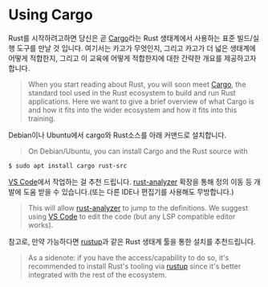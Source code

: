 # Using Cargo

Rust를 시작하려고하면 당신은 곧 [Cargo](https://doc.rust-lang.org/cargo/)라는 Rust 생태계에서 사용하는 표준 빌드/실행 도구를 만날 것 입니다. 
여기서는 카고가 무엇인지, 그리고 카고가 더 넓은 생태계에 어떻게 적합한지, 그리고 이 교육에 어떻게 적합한지에 대한 간략한 개요를 제공하고자 합니다.

> When you start reading about Rust, you will soon meet [Cargo](https://doc.rust-lang.org/cargo/), the standard tool
> used in the Rust ecosystem to build and run Rust applications. Here we want to
> give a brief overview of what Cargo is and how it fits into the wider ecosystem
> and how it fits into this training.

Debian이나 Ubuntu에서 cargo와 Rust소스를 아래 커맨드로 설치합니다. 
> On Debian/Ubuntu, you can install Cargo and the Rust source with

```shell
$ sudo apt install cargo rust-src
```

[VS Code][2]에서 작업하는 걸 추천 드립니다. [rust-analyzer][1] 확장을 통해 정의 이동 등 개발에 도움 받을 수 있습니다.(또는 다른 IDE나 편집기를 사용해도 무방합니다.)
> This will allow [rust-analyzer][1] to jump to the definitions. We suggest using
> [VS Code][2] to edit the code (but any LSP compatible editor works).

참고로, 만약 가능하다면 [rustup](https://rustup.rs/)과 같은 Rust 생태계 툴을 통한 설치를 추천드립니다. 
> As a sidenote: if you have the access/capability to do so, it's recommended to
> install Rust's tooling via [rustup](https://rustup.rs/) since it's better integrated with the
> rest of the ecosystem.

[1]: https://rust-analyzer.github.io/
[2]: https://code.visualstudio.com/

